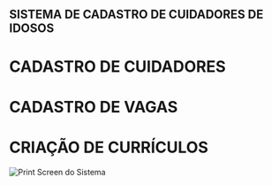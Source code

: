 ## SISTEMA DE CADASTRO DE CUIDADORES DE IDOSOS

# CADASTRO DE CUIDADORES
# CADASTRO DE VAGAS
# CRIAÇÃO DE CURRÍCULOS

![Print Screen do Sistema]([http://developer.r-project.org/Logo/Rlogo-5.png](https://github.com/JorgeMello/empregos/blob/master/imagem/cadastro-de-cuidadores.png?raw=true))
